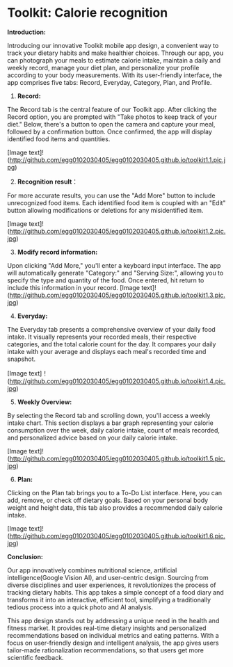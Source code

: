 # Toolkit: Calorie recognition
**Introduction:**

Introducing our innovative Toolkit mobile app design, a convenient way to track your dietary habits and make healthier choices. Through our app, you can photograph your meals to estimate calorie intake, maintain a daily and weekly record, manage your diet plan, and personalize your profile according to your body measurements. With its user-friendly interface, the app comprises five tabs: Record, Everyday, Category, Plan, and Profile.

1. **Record:**

The Record tab is the central feature of our Toolkit app. After clicking the Record option, you are prompted with "Take photos to keep track of your diet." Below, there's a button to open the camera and capture your meal, followed by a confirmation button. Once confirmed, the app will display identified food items and quantities. 

[Image text]!(http://github.com/egg0102030405/egg0102030405.github.io/toolkit1.1.pic.jpg)

2. **Recognition result**：

For more accurate results, you can use the "Add More" button to include unrecognized food items. Each identified food item is coupled with an "Edit" button allowing modifications or deletions for any misidentified item.

[Image text]!(http://github.com/egg0102030405/egg0102030405.github.io/toolkit1.2.pic.jpg)

3. **Modify record information:**

Upon clicking "Add More," you'll enter a keyboard input interface. The app will automatically generate "Category:" and "Serving Size:", allowing you to specify the type and quantity of the food. Once entered, hit return to include this information in your record.
[Image text]!
(http://github.com/egg0102030405/egg0102030405.github.io/toolkit1.3.pic.jpg)

4. **Everyday:**

The Everyday tab presents a comprehensive overview of your daily food intake. It visually represents your recorded meals, their respective categories, and the total calorie count for the day. It compares your daily intake with your average and displays each meal's recorded time and snapshot.

[Image text]！(http://github.com/egg0102030405/egg0102030405.github.io/toolkit1.4.pic.jpg)

5. **Weekly Overview:**

By selecting the Record tab and scrolling down, you'll access a weekly intake chart. This section displays a bar graph representing your calorie consumption over the week, daily calorie intake, count of meals recorded, and personalized advice based on your daily calorie intake.

[Image text]!(http://github.com/egg0102030405/egg0102030405.github.io/toolkit1.5.pic.jpg)

6. **Plan:**

Clicking on the Plan tab brings you to a To-Do List interface. Here, you can add, remove, or check off dietary goals. Based on your personal body weight and height data, this tab also provides a recommended daily calorie intake.

[Image text]!(http://github.com/egg0102030405/egg0102030405.github.io/toolkit1.6.pic.jpg)

**Conclusion:**

Our app innovatively combines nutritional science, artificial intelligence(Google Vision AI), and user-centric design. Sourcing from diverse disciplines and user experiences, it revolutionizes the process of tracking dietary habits. This app takes a simple concept of a food diary and transforms it into an interactive, efficient tool, simplifying a traditionally tedious process into a quick photo and AI analysis.

This app design stands out by addressing a unique need in the health and fitness market. It provides real-time dietary insights and personalized recommendations based on individual metrics and eating patterns. With a focus on user-friendly design and intelligent analysis, the app gives users tailor-made rationalization recommendations, so that users get more scientific feedback.
